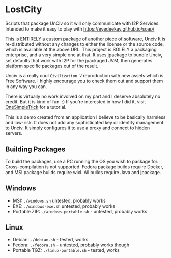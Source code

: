 # LostCity

Scripts that package UnCiv so it will only communicate with I2P Services.
Intended to make it easy to play with https://eyedeekay.github.io/soap/

[This is ENTIRELY a custom package of another piece of software, Unciv](https://github.com/yairm210/Unciv)
It is re-distributed without any changes to either the license or the source
code, which is available at the above URL. This project is SOLELY a packaging
enterprise, and a very simple one at that. It uses jpackage to bundle Unciv,
set defaults that work with I2P for the jpackaged JVM, then generates platform
specific packages out of the result.

Unciv is a really cool `Civilization V` reproduction with new assets which is
Free Software. I highly encourage you to check them out and support them in
any way you can.

There is virtually no work involved on my part and I deserve absolutely no credit.
But it is kind of fun. :) If you're interested in how I did it, visit [OneSimpleTrick](ONESIMPLETRICK.html)
for a tutorial.

This is a demo created from an application I believe to be basically harmless and
low-risk. It does not add any sophisticated key or identity management to Unciv. It
simply configures it to use a proxy and connect to hidden servers.

Building Packages
-----------------

To build the packages, use a PC running the OS you wish to package for. Cross-compilation
is not supported. Fedora package builds require Docker, and MSI package builds require
wixl. All builds require Java and jpackage.

Windows
-------

- MSI: `./windows.sh` untested, probably works
- EXE: `./windows-exe.sh` untested, probably works
- Portable ZIP: `./windows-portable.sh` - untested, probably works

Linux
-----

- Debian: `./debian.sh` - tested, works
- Fedora: `./fedora.sh` - untested, probably works though
- Portable TGZ: `./linux-portable.sh` - tested, works
